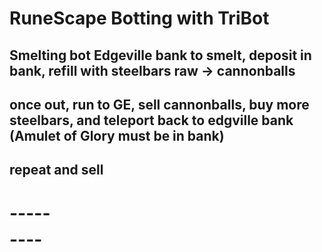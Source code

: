 #  RuneScape Botting with TriBot

##  Smelting bot Edgeville bank to smelt, deposit in bank, refill with steelbars raw -> cannonballs
##  once out, run to GE, sell cannonballs, buy more steelbars, and teleport back to edgville bank (Amulet of Glory must be in bank)
##  repeat and sell 

#   ----- $$$$ ---- 
